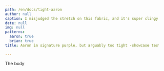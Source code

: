```yaml
---
path: /en/docs/tight-aaron
author: null
caption: I misjudged the stretch on this fabric, and it's super clingy - test
date: null
img: null
patterns:
  aaron: true
  brian: true
title: Aaron in signature purple, but arguably too tight -showcase test

---
```

The body